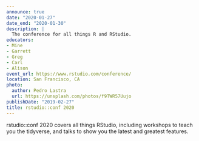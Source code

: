 ```yaml
---
announce: true
date: "2020-01-27"
date_end: "2020-01-30"
description: |
  The conference for all things R and RStudio.
educators:
- Mine
- Garrett
- Greg
- Carl
- Alison
event_url: https://www.rstudio.com/conference/
location: San Francisco, CA
photo:
  author: Pedro Lastra
  url: https://unsplash.com/photos/f9TWR57Uujo
publishDate: "2019-02-27"
title: rstudio::conf 2020
---
```


rstudio::conf 2020 covers all things RStudio, including workshops to teach you the tidyverse, and talks to show you the latest and greatest features.
